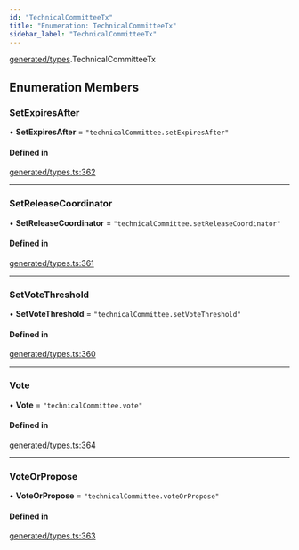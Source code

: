 ```yaml
---
id: "TechnicalCommitteeTx"
title: "Enumeration: TechnicalCommitteeTx"
sidebar_label: "TechnicalCommitteeTx"
---
```


[generated/types](../../../../modules/Generated/Types/Types.md).TechnicalCommitteeTx

## Enumeration Members

### SetExpiresAfter

• **SetExpiresAfter** = ``"technicalCommittee.setExpiresAfter"``

#### Defined in

[generated/types.ts:362](https://github.com/PolymeshAssociation/polymesh-sdk/blob/91c2d2d8/src/generated/types.ts#L362)

___

### SetReleaseCoordinator

• **SetReleaseCoordinator** = ``"technicalCommittee.setReleaseCoordinator"``

#### Defined in

[generated/types.ts:361](https://github.com/PolymeshAssociation/polymesh-sdk/blob/91c2d2d8/src/generated/types.ts#L361)

___

### SetVoteThreshold

• **SetVoteThreshold** = ``"technicalCommittee.setVoteThreshold"``

#### Defined in

[generated/types.ts:360](https://github.com/PolymeshAssociation/polymesh-sdk/blob/91c2d2d8/src/generated/types.ts#L360)

___

### Vote

• **Vote** = ``"technicalCommittee.vote"``

#### Defined in

[generated/types.ts:364](https://github.com/PolymeshAssociation/polymesh-sdk/blob/91c2d2d8/src/generated/types.ts#L364)

___

### VoteOrPropose

• **VoteOrPropose** = ``"technicalCommittee.voteOrPropose"``

#### Defined in

[generated/types.ts:363](https://github.com/PolymeshAssociation/polymesh-sdk/blob/91c2d2d8/src/generated/types.ts#L363)
